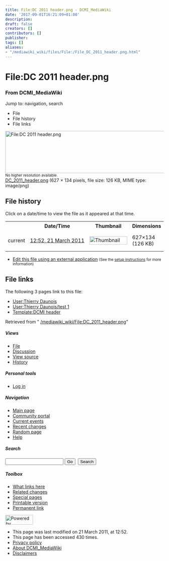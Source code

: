 ```yaml
---
title: File:DC 2011 header.png - DCMI_MediaWiki
date: '2017-09-01T16:21:09+01:00'
description: 
draft: false
creators: []
contributors: []
publisher: 
tags: []
aliases:
- "/mediawiki_wiki/files/File:/File_DC_2011_header.png.html"
---
```


<a id="top"></a>
# File:DC 2011 header.png

### From DCMI\_MediaWiki

Jump to: navigation, search
<!-- start content -->
- File
- File history
- File links

 [<img alt="File:DC 2011 header.png" src="/images/9/9f/DC_2011_header.png" width="627" height="134">](/mediawiki_wiki/files/DC_2011_header.png)  
<small>No higher resolution available.</small>  
 [DC\_2011\_header.png](/images/9/9f/DC_2011_header.png)‎ (627 × 134 pixels, file size: 126 KB, MIME type: image/png)
<!-- 
NewPP limit report
Preprocessor node count: 0/1000000
Post-expand include size: 0/2097152 bytes
Template argument size: 0/2097152 bytes
Expensive parser function count: 0/100
-->
## File history

Click on a date/time to view the file as it appeared at that time.

<table class="wikitable filehistory">
  <tr>
    <td></td>
    <th>Date/Time</th>
    <th>Thumbnail</th>
    <th>Dimensions</th>
    <th>User</th>
    <th>Comment</th>
  </tr>
  <tr>
    <td>current</td>
    <td class="filehistory-selected" style="white-space: nowrap;"><a href="/mediawiki_wiki/files/DC_2011_header.png">12:52, 21 March 2011</a></td>
    <td><a href="/images/9/9f/DC_2011_header.png"><img alt="Thumbnail for version as of 12:52, 21 March 2011" src="/images/9/9f/DC_2011_header.png" width="120" height="26"></a></td>
    <td>627×134 <span style="white-space: nowrap;">(126 KB)</span>
    </td>
    <td>
      <a href="/index.php/User:Thierry_Daunois" title="User:Thierry Daunois" class="mw-userlink">Thierry Daunois</a> <span style="white-space: nowrap;"> <span class="mw-usertoollinks">(<a href="/index.php?title=User_talk:Thierry_Daunois&amp;action=edit&amp;redlink=1" class="new" title="User talk:Thierry Daunois (page does not exist)">Talk</a> | <a href="/index.php/Special:Contributions/Thierry_Daunois" title="Special:Contributions/Thierry Daunois">contribs</a>)</span></span>
    </td>
    <td></td>
  </tr>
</table>

  

- [Edit this file using an external application](/index.php?title=File:DC_2011_header.png&action=edit&externaledit=true&mode=file "File:DC 2011 header.png") <small>(See the <a href="http://www.mediawiki.org/wiki/Manual:External_editors" class="external text" rel="nofollow">setup instructions</a> for more information)</small>

## File links

The following 3 pages link to this file:

- [User:Thierry Daunois](/index.php/User:Thierry_Daunois "User:Thierry Daunois")
- [User:Thierry Daunois/test 1](/index.php/User:Thierry_Daunois/test_1 "User:Thierry Daunois/test 1")
- [Template:DCMI header](/index.php/Template:DCMI_header "Template:DCMI header")

Retrieved from " [/mediawiki_wiki/File:DC\_2011\_header.png](/mediawiki_wiki/files/File:/File:DC_2011_header.png.html)"

<!-- end content -->

##### Views

- [File](/mediawiki_wiki/files/File:/File:DC_2011_header.png.html)
- [Discussion](/index.php?title=File_talk:DC_2011_header.png&action=edit&redlink=1 "Discussion about the content page [t]")
- [View source](/index.php?title=File:DC_2011_header.png&action=edit "This page is protected.
You can view its source [e]")
- [History](/index.php?title=File:DC_2011_header.png&action=history "Past revisions of this page [h]")

##### Personal tools

- [Log in](/index.php?title=Special:UserLogin&returnto=File:DC_2011_header.png "You are encouraged to log in; however, it is not mandatory [o]")

<script type="text/javascript"> if (window.isMSIE55) fixalpha(); </script>

##### Navigation

- [Main page](/index.php/Main_Page "Visit the main page [z]")
- [Community portal](/index.php/DCMI_MediaWiki:Community_portal "About the project, what you can do, where to find things")
- [Current events](/index.php/DCMI_MediaWiki:Current_events "Find background information on current events")
- [Recent changes](/index.php/Special:RecentChanges "The list of recent changes in the wiki [r]")
- [Random page](/index.php/Special:Random "Load a random page [x]")
- [Help](/index.php/Help:Contents "The place to find out")

##### <label for="searchInput">Search</label>

<form action="/index.php" id="searchform">
				<input type="hidden" name="title" value="Special:Search">
				<input id="searchInput" title="Search DCMI_MediaWiki" accesskey="f" type="search" name="search">
				<input type="submit" name="go" class="searchButton" id="searchGoButton" value="Go" title="Go to a page with this exact name if exists"> 
				<input type="submit" name="fulltext" class="searchButton" id="mw-searchButton" value="Search" title="Search the pages for this text">
			</form>

##### Toolbox

- [What links here](/index.php/Special:WhatLinksHere/File:DC_2011_header.png "List of all wiki pages that link here [j]")
- [Related changes](/index.php/Special:RecentChangesLinked/File:DC_2011_header.png "Recent changes in pages linked from this page [k]")
- [Special pages](/index.php/Special:SpecialPages "List of all special pages [q]")
- [Printable version](/index.php?title=File:DC_2011_header.png&printable=yes "Printable version of this page [p]")
- [Permanent link](/index.php?title=File:DC_2011_header.png&oldid=33 "Permanent link to this revision of the page")

<!-- end of the left (by default at least) column -->

 [<img src="/skins/common/images/poweredby_mediawiki_88x31.png" height="31" width="88" alt="Powered by MediaWiki">](http://www.mediawiki.org/)

- This page was last modified on 21 March 2011, at 12:52.
- This page has been accessed 430 times.
- [Privacy policy](/index.php/DCMI_MediaWiki:Privacy_policy "DCMI MediaWiki:Privacy policy")
- [About DCMI\_MediaWiki](/index.php/DCMI_MediaWiki:About "DCMI MediaWiki:About")
- [Disclaimers](/index.php/DCMI_MediaWiki:General_disclaimer "DCMI MediaWiki:General disclaimer")

<script>if (window.runOnloadHook) runOnloadHook();</script><!-- Served in 0.511 secs. -->
